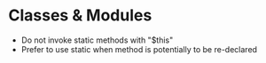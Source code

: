 # Classes & Modules

- Do not invoke static methods with "$this"
- Prefer to use static when method is potentially to be re-declared
